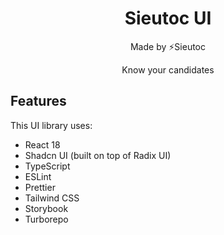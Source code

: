 <h1 align="center">Sieutoc UI</h1>

<p align="center">Made by ⚡Sieutoc</p>

<p align="center">Know your candidates</p>

## Features

This UI library uses:

- React 18
- Shadcn UI (built on top of Radix UI)
- TypeScript
- ESLint
- Prettier
- Tailwind CSS
- Storybook
- Turborepo
